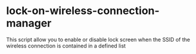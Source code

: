 lock-on-wireless-connection-manager
===================================

This script allow you to enable or disable lock screen when the SSID of the wireless connection is contained in a defined list
